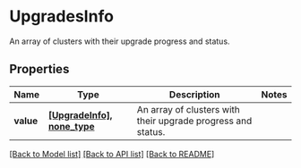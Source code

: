 # UpgradesInfo

An array of clusters with their upgrade progress and status.

## Properties
Name | Type | Description | Notes
------------ | ------------- | ------------- | -------------
**value** | [**[UpgradeInfo], none_type**](UpgradeInfo.md) | An array of clusters with their upgrade progress and status. | 

[[Back to Model list]](../README.md#documentation-for-models) [[Back to API list]](../README.md#documentation-for-api-endpoints) [[Back to README]](../README.md)



